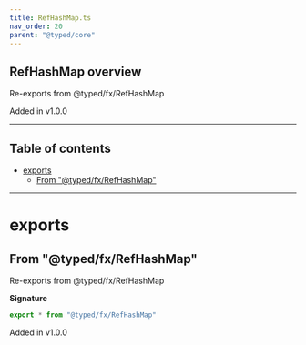 ```yaml
---
title: RefHashMap.ts
nav_order: 20
parent: "@typed/core"
---
```


## RefHashMap overview

Re-exports from @typed/fx/RefHashMap

Added in v1.0.0

---

<h2 class="text-delta">Table of contents</h2>

- [exports](#exports)
  - [From "@typed/fx/RefHashMap"](#from-typedfxrefhashmap)

---

# exports

## From "@typed/fx/RefHashMap"

Re-exports from @typed/fx/RefHashMap

**Signature**

```ts
export * from "@typed/fx/RefHashMap"
```

Added in v1.0.0
